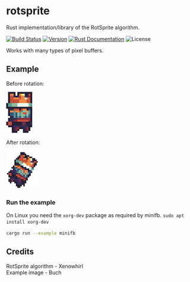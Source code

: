 # rotsprite

Rust implementation/library of the RotSprite algorithm.

<a href="https://actions-badge.atrox.dev/tversteeg/rotsprite/goto"><img src="https://img.shields.io/endpoint.svg?url=https%3A%2F%2Factions-badge.atrox.dev%2Ftversteeg%2Frotsprite%2Fbadge&style=flat" alt="Build Status"/></a>
<a href="https://crates.io/crates/rotsprite"><img src="https://img.shields.io/crates/v/rotsprite.svg" alt="Version"/></a>
<a href="https://docs.rs/rotsprite"><img src="https://img.shields.io/badge/api-rustdoc-blue.svg" alt="Rust Documentation"/></a>
<img src="https://img.shields.io/crates/l/rotsprite.svg" alt="License"/>

Works with many types of pixel buffers.

## Example

Before rotation:

![Example](docs/example-before.png?raw=true)

After rotation:

![Example](docs/example-after.png?raw=true)

### Run the example

On Linux you need the `xorg-dev` package as required by minifb. `sudo apt install xorg-dev`

```sh
cargo run --example minifb
```

## Credits

RotSprite algorithm - Xenowhirl<br/>
Example image - Buch

